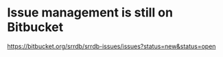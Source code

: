 # Issue management is still on Bitbucket

https://bitbucket.org/srrdb/srrdb-issues/issues?status=new&status=open
